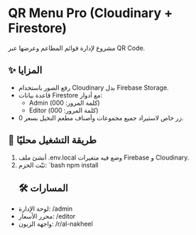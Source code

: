# QR Menu Pro (Cloudinary + Firestore)

مشروع لإدارة قوائم المطاعم وعرضها عبر QR Code.
  
## ✨ المزايا
- رفع الصور باستخدام Cloudinary بدل Firebase Storage.
- قاعدة بيانات Firestore مع أدوار:
  - Admin (كلمة المرور: 000)  
  - Editor (كلمة المرور: 000)
- زر خاص لاستيراد جميع مجموعات وأصناف مطعم النخيل بسعر 0.

## 🚀 طريقة التشغيل محليًا

1. أنشئ ملف .env.local وضع فيه متغيرات Firebase و Cloudinary.
2. ثبّت الحزم:
   `bash
   npm install
   ## 🛠️ المسارات
- لوحة الإدارة: /admin
- محرر الأسعار: /editor
- واجهة الزبون: /r/al-nakheel

